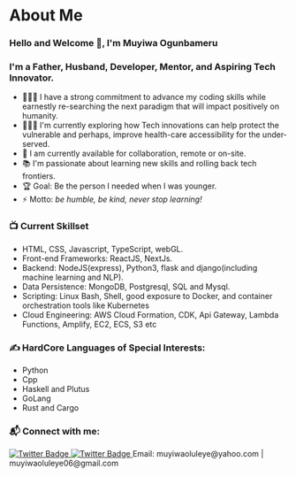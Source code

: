 #                      About Me

### Hello and Welcome 👋, I'm Muyiwa Ogunbameru

### I'm a Father, Husband, Developer, Mentor, and Aspiring Tech Innovator.
- 👨🏽‍🎓 I have a strong commitment to advance my coding skills while earnestly re-searching the next paradigm that will impact positively on humanity.
-  👨🏽‍🎓 I'm currently exploring how Tech innovations can help protect the vulnerable and perhaps, improve health-care accessibility for the under-served.
- 🌱 I am currently available for collaboration, remote or on-site.
- 📚 I'm passionate about learning new skills and rolling back tech frontiers.
- 🏆 Goal: Be the person I needed when I was younger.
- ⚡ Motto: _be humble, be kind, never stop learning!_

### 📺 Current Skillset
<!-- SKILLSET-->
- HTML, CSS, Javascript, TypeScript, webGL.
- Front-end Frameworks: ReactJS, NextJs.
- Backend: NodeJS(express), Python3, flask and django(including machine learning and NLP).
- Data Persistence: MongoDB, Postgresql, SQL and Mysql.
- Scripting: Linux Bash, Shell, good exposure to Docker, and container orchestration tools like Kubernetes
- Cloud Engineering: AWS Cloud Formation, CDK, Api Gateway, Lambda Functions, Amplify, EC2, ECS, S3 etc

### ✍️ HardCore Languages of Special Interests:
<!-- Languages  -->
- Python
- Cpp
- Haskell and Plutus
- GoLang
- Rust and Cargo

### 📬 Connect with me:
<a href="https://twitter.com/MGunbamz">
<img src="https://img.shields.io/badge/Twitter-blue" alt="Twitter Badge"/>
</a>
<a href="https://twitter.com/MGunbamz">
<img src="https://img.shields.io/badge/LinkedIn-blue" alt="Twitter Badge"/>
</a>
<span>Email: muyiwaoluleye@yahoo.com | muyiwaoluleye06@gmail.com</span>

<br />
